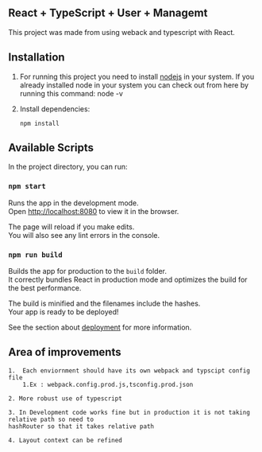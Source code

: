 ## React + TypeScript + User + Managemt

This project was made from using weback and typescript with React.

## Installation

1.  For running this project you need to install [nodejs](https://nodejs.org/en/) in your system. If you already installed node in your system you can check out from here by running this command:
        node -v
1.  Install dependencies:

        npm install

## Available Scripts

In the project directory, you can run:

### `npm start`

Runs the app in the development mode.<br>
Open [http://localhost:8080](http://localhost:808-) to view it in the browser.

The page will reload if you make edits.<br>
You will also see any lint errors in the console.

### `npm run build`

Builds the app for production to the `build` folder.<br>
It correctly bundles React in production mode and optimizes the build for the best performance.

The build is minified and the filenames include the hashes.<br>
Your app is ready to be deployed!

See the section about [deployment](https://facebook.github.io/create-react-app/docs/deployment) for more information.

## Area of improvements

    1.  Each enviornment should have its own webpack and typscipt config file
        1.Ex : webpack.config.prod.js,tsconfig.prod.json
        
    2. More robust use of typescript
    
    3. In Development code works fine but in production it is not taking relative path so need to 
    hashRouter so that it takes relative path
    
    4. Layout context can be refined
